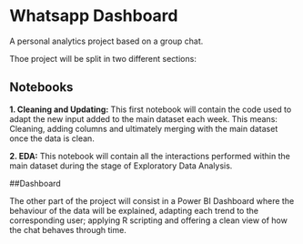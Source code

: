 # Whatsapp Dashboard

A personal analytics project based on a group chat.

Thoe project will be split in two different sections:

## Notebooks

**1. Cleaning and Updating:** This first notebook will contain the code used to adapt the new input added to the main dataset each week. This means: Cleaning, adding columns and ultimately merging with the main dataset once the data is clean.

**2. EDA:** This notebook will contain all the interactions performed within the main dataset during the stage of Exploratory Data Analysis.

##Dashboard 

The other part of the project will consist in a Power BI Dashboard where the behaviour of the data will be explained, adapting each trend to the corresponding user; applying R scripting and offering a clean view of how the chat behaves through time.



